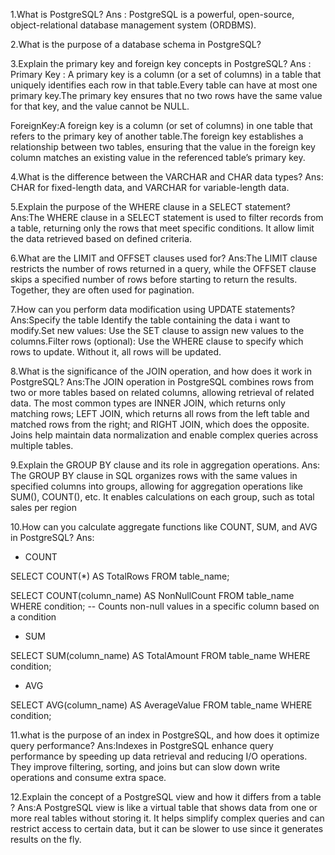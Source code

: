 1.What is PostgreSQL?
Ans : PostgreSQL is a powerful, open-source, object-relational database management system (ORDBMS).

2.What is the purpose of a database schema in PostgreSQL?

3.Explain the primary key and foreign key concepts in PostgreSQL?
Ans :
Primary Key : A primary key is a column (or a set of columns) in a table that uniquely identifies each row in that table.Every table can have at most one primary key.The primary key ensures that no two rows have the same value for that key, and the value cannot be NULL.

ForeignKey:A foreign key is a column (or set of columns) in one table that refers to the primary key of another table.The foreign key establishes a relationship between two tables, ensuring that the value in the foreign key column matches an existing value in the referenced table’s primary key.

4.What is the difference between the VARCHAR and CHAR data types?
Ans: CHAR for fixed-length data, and VARCHAR for variable-length data.

5.Explain the purpose of the WHERE clause in a SELECT statement?
Ans:The WHERE clause in a SELECT statement is used to filter records from a table, returning only the rows that meet specific conditions. It allow limit the data retrieved based on defined criteria.

6.What are the LIMIT and OFFSET clauses used for?
Ans:The LIMIT clause restricts the number of rows returned in a query, while the OFFSET clause skips a specified number of rows before starting to return the results. Together, they are often used for pagination.

7.How can you perform data modification using UPDATE statements?
Ans:Specify the table Identify the table containing the data i want to modify.Set new values: Use the SET clause to assign new values to the columns.Filter rows (optional): Use the WHERE clause to specify which rows to update. Without it, all rows will be updated.

8.What is the significance of the JOIN operation, and how does it work in PostgreSQL?
Ans:The JOIN operation in PostgreSQL combines rows from two or more tables based on related columns, allowing retrieval of related data. The most common types are INNER JOIN, which returns only matching rows; LEFT JOIN, which returns all rows from the left table and matched rows from the right; and RIGHT JOIN, which does the opposite. Joins help maintain data normalization and enable complex queries across multiple tables.

9.Explain the GROUP BY clause and its role in aggregation operations.
Ans: The GROUP BY clause in SQL organizes rows with the same values in specified columns into groups, allowing for aggregation operations like SUM(), COUNT(), etc. It enables calculations on each group, such as total sales per region

10.How can you calculate aggregate functions like COUNT, SUM, and AVG in PostgreSQL?
Ans:
* COUNT

SELECT COUNT(*) AS TotalRows
FROM table_name;  

SELECT COUNT(column_name) AS NonNullCount
FROM table_name
WHERE condition;  -- Counts non-null values in a specific column based on a condition
* SUM

SELECT SUM(column_name) AS TotalAmount
FROM table_name
WHERE condition; 

* AVG

SELECT AVG(column_name) AS AverageValue
FROM table_name
WHERE condition;  

11.what is the purpose of an index in PostgreSQL, and how does it optimize query performance?
Ans:Indexes in PostgreSQL enhance query performance by speeding up data retrieval and reducing I/O operations. They improve filtering, sorting, and joins but can slow down write operations and consume extra  space.

12.Explain the concept of a PostgreSQL view and how it differs from a table ?
Ans:A PostgreSQL view is like a virtual table that shows data from one or more real tables without storing it. It helps simplify complex queries and can restrict access to certain data, but it can be slower to use since it generates results on the fly.

